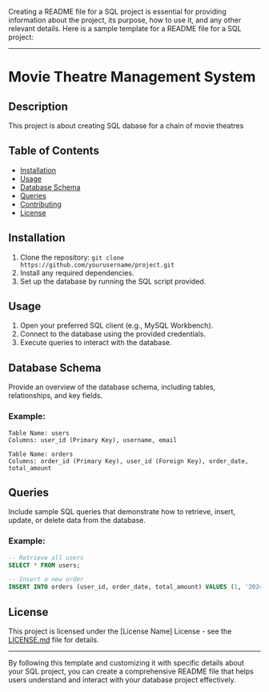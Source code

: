 Creating a README file for a SQL project is essential for providing information about the project, its purpose, how to use it, and any other relevant details. Here is a sample template for a README file for a SQL project:

---

# Movie Theatre Management System

## Description
This project is about creating SQL dabase for a chain of movie theatres

## Table of Contents
- [Installation](#installation)
- [Usage](#usage)
- [Database Schema](#database-schema)
- [Queries](#queries)
- [Contributing](#contributing)
- [License](#license)

## Installation
1. Clone the repository: `git clone https://github.com/yourusername/project.git`
2. Install any required dependencies.
3. Set up the database by running the SQL script provided.

## Usage
1. Open your preferred SQL client (e.g., MySQL Workbench).
2. Connect to the database using the provided credentials.
3. Execute queries to interact with the database.

## Database Schema
Provide an overview of the database schema, including tables, relationships, and key fields.

### Example:
```
Table Name: users
Columns: user_id (Primary Key), username, email

Table Name: orders
Columns: order_id (Primary Key), user_id (Foreign Key), order_date, total_amount
```

## Queries
Include sample SQL queries that demonstrate how to retrieve, insert, update, or delete data from the database.

### Example:
```sql
-- Retrieve all users
SELECT * FROM users;

-- Insert a new order
INSERT INTO orders (user_id, order_date, total_amount) VALUES (1, '2024-03-20', 50.00);
```

## License
This project is licensed under the [License Name] License - see the [LICENSE.md](LICENSE.md) file for details.

---

By following this template and customizing it with specific details about your SQL project, you can create a comprehensive README file that helps users understand and interact with your database project effectively.